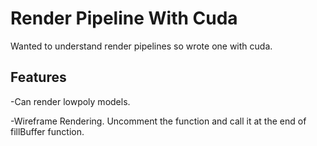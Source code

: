 # Render Pipeline With Cuda
Wanted to understand render pipelines so wrote one with cuda.

## Features
-Can render lowpoly models. 

-Wireframe Rendering. Uncomment the function and call it at the end of fillBuffer function.
